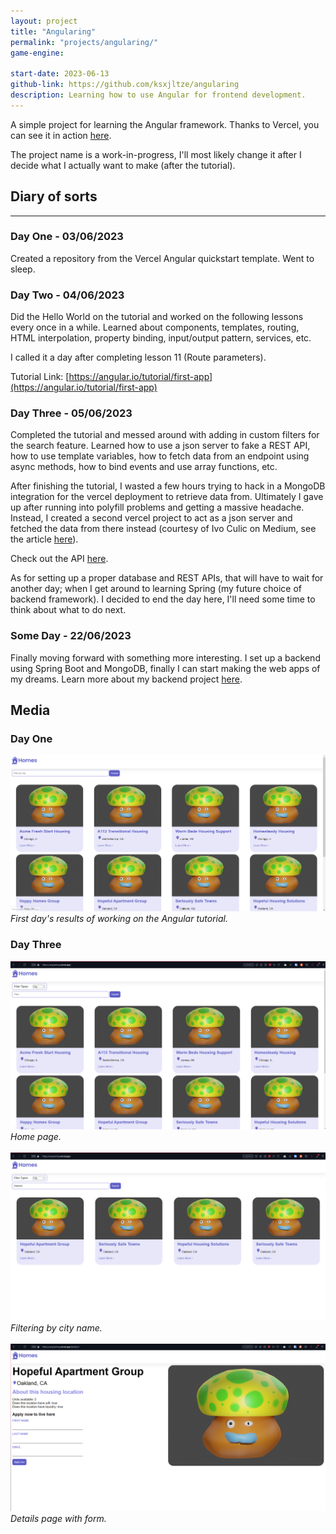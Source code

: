 ```yaml
---
layout: project
title: "Angularing"
permalink: "projects/angularing/"
game-engine:

start-date: 2023-06-13
github-link: https://github.com/ksxjltze/angularing
description: Learning how to use Angular for frontend development.
---
```


A simple project for learning the Angular framework.
Thanks to Vercel, you can see it in action [here](https://angularing.vercel.app/).

The project name is a work-in-progress, I'll most likely change it after I decide what I actually want to make (after the tutorial).

## Diary of sorts
<hr/>

### Day One - 03/06/2023
Created a repository from the Vercel Angular quickstart template. Went to sleep.

### Day Two - 04/06/2023
Did the Hello World on the tutorial and worked on the following lessons every once in a while. Learned about components, templates, routing, HTML interpolation, property binding, input/output pattern, services, etc.

I called it a day after completing lesson 11 (Route parameters).

Tutorial Link: [https://angular.io/tutorial/first-app](https://angular.io/tutorial/first-app)

### Day Three - 05/06/2023
Completed the tutorial and messed around with adding in custom filters for the search feature. Learned how to use a json server to fake a REST API, how to use template variables, how to fetch data from an endpoint using async methods, how to bind events and use array functions, etc.

After finishing the tutorial, I wasted a few hours trying to hack in a MongoDB integration for the vercel deployment to retrieve data from. Ultimately I gave up after running into polyfill problems and getting a massive headache. Instead, I created a second vercel project to act as a json server and fetched the data from there instead (courtesy of Ivo Culic on Medium, see the article [here](https://ivo-culic.medium.com/create-restful-api-with-json-server-and-deploy-it-to-vercel-d56061c1157a)).

Check out the API [here](https://quick-and-dirty-restful-api.vercel.app/).

As for setting up a proper database and REST APIs, that will have to wait for another day; when I get around to learning Spring (my future choice of backend framework).
I decided to end the day here, I'll need some time to think about what to do next.

### Some Day - 22/06/2023
Finally moving forward with something more interesting. I set up a backend using Spring Boot and MongoDB, finally I can start making the web apps of my dreams.
Learn more about my backend project [here](/projects/spring-booter/).

## Media
### Day One
<img src="/images/angularing/angularing-day-one.png"/>
<i>First day's results of working on the Angular tutorial.</i>

### Day Three
<div id="day-three">
    <img src="/images/angularing/angularing-day-three-home.png"/>
    <i>Home page.</i>
    <br><br>
    <img src="/images/angularing/angularing-day-three-filter.png"/>
    <i>Filtering by city name.</i>
    <br><br>
    <img src="/images/angularing/angularing-day-three-details.png"/>
    <i>Details page with form.</i>
</div>